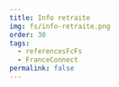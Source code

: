 ```yaml
---
title: Info retraite
img: fs/info-retraite.png
order: 30
tags:
  - referencesFcFs
  - FranceConnect
permalink: false
---
```

